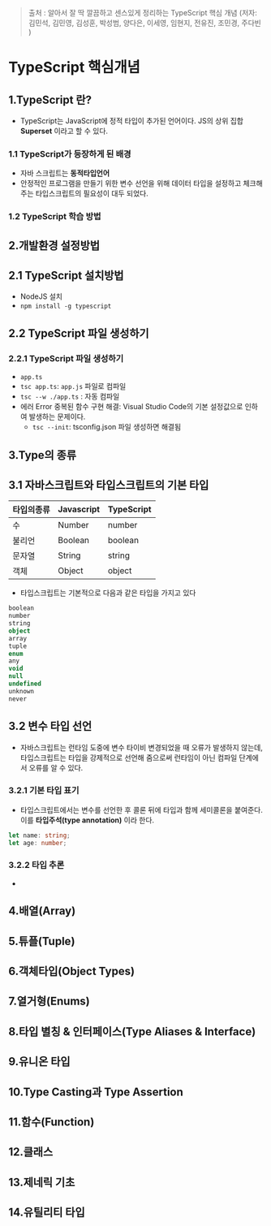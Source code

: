 > 출처 : 알아서 잘 딱 깔끔하고 센스있게 정리하는 TypeScript 핵심 개념 (저자: 김민석, 김민영, 김성훈, 박성범, 양다은, 이세영, 임현지, 전유진, 조민경, 주다빈 )

# TypeScript 핵심개념

## 1.TypeScript 란?
- TypeScript는 JavaScript에 정적 타입이 추가된 언어이다. JS의 상위 집합 **Superset** 이라고 할 수 있다.

### 1.1 TypeScript가 등장하게 된 배경
- 자바 스크립트는 **동적타입언어**
- 안정적인 프로그램을 만들기 위한 변수 선언을 위해 데이터 타입을 설정하고 체크해 주는 타입스크립트의 필요성이 대두 되었다.

### 1.2 TypeScript 학습 방법

## 2.개발환경 설정방법
## 2.1 TypeScript 설치방법
- NodeJS 설치
- `npm install -g typescript`

## 2.2 TypeScript 파일 생성하기
### 2.2.1 TypeScript 파일 생성하기
- `app.ts`
- `tsc app.ts`: `app.js` 파일로 컴파일
- `tsc --w ./app.ts` : 자동 컴파일
- 에러 Error 중복된 함수 구현 해결: Visual Studio Code의 기본 설정값으로 인하여 발생하는 문제이다.
  * `tsc --init`: tsconfig.json 파일 생성하면 해결됨
  
## 3.Type의 종류
## 3.1 자바스크립트와 타입스크립트의 기본 타입
| 타입의종류 | Javascript | TypeScript |
|-------|------------|------------|
| 수     | Number     | number     |
| 불리언   | Boolean    | boolean    |
| 문자열   | String     | string     |
| 객체    | Object     | object     |

- 타입스크립트는 기본적으로 다음과 같은 타입을 가지고 있다
```ts
boolean
number
string
object
array
tuple
enum
any
void
null
undefined
unknown
never
```

## 3.2 변수 타입 선언
- 자바스크립트는 런타임 도중에 변수 타이비 변경되었을 때 오류가 발생하지 않는데, 타입스크립트는 타입을 강제적으로 선언해 줌으로써 런타임이 아닌 컴파일 단계에서 오류를 알 수 있다.

### 3.2.1 기본 타입 표기
- 타입스크립트에서는 변수를 선언한 후 콜론 뒤에 타입과 함께 세미콜론을 붙여준다. 이를 **타입주석(type annotation)** 이라 한다.
```ts
let name: string;
let age: number;
```

### 3.2.2 타입 추론
- 
## 4.배열(Array)

## 5.튜플(Tuple)

## 6.객체타입(Object Types)

## 7.열거형(Enums)

## 8.타입 별칭 & 인터페이스(Type Aliases & Interface)

## 9.유니온 타입

## 10.Type Casting과 Type Assertion

## 11.함수(Function)

## 12.클래스

## 13.제네릭 기초

## 14.유틸리티 타입
